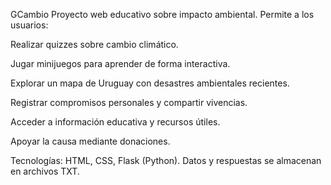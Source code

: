 GCambio
Proyecto web educativo sobre impacto ambiental. Permite a los usuarios:

Realizar quizzes sobre cambio climático.

Jugar minijuegos para aprender de forma interactiva.

Explorar un mapa de Uruguay con desastres ambientales recientes.

Registrar compromisos personales y compartir vivencias.

Acceder a información educativa y recursos útiles.

Apoyar la causa mediante donaciones.

Tecnologías: HTML, CSS, Flask (Python). Datos y respuestas se almacenan en archivos TXT.
